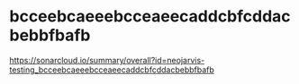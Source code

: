 # bcceebcaeeebcceaeecaddcbfcddacbebbfbafb
https://sonarcloud.io/summary/overall?id=neojarvis-testing_bcceebcaeeebcceaeecaddcbfcddacbebbfbafb
